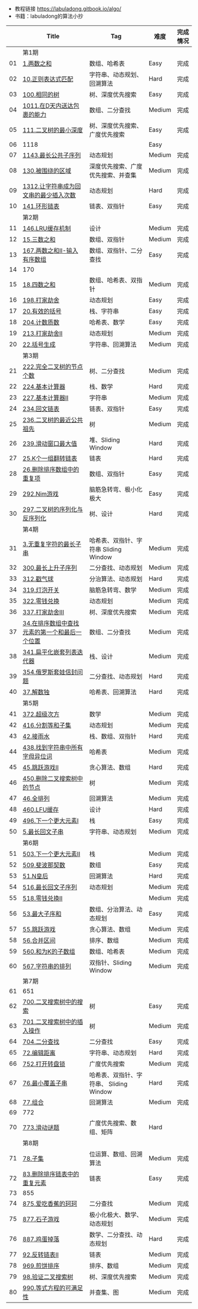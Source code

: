 - 教程链接 https://labuladong.gitbook.io/algo/
- 书籍：labuladong的算法小抄

|      | Title                                                        | Tag                                     | 难度   | 完成情况 |
| ---- | ------------------------------------------------------------ | --------------------------------------- | ------ | -------- |
|      | 第1期                                                        |                                         |        |          |
| 01   | [1.两数之和](https://leetcode-cn.com/problems/two-sum/)      | 数组、哈希表                            | Easy   | 完成     |
| 02   | [10.正则表达式匹配](https://leetcode-cn.com/problems/regular-expression-matching/) | 字符串、动态规划、回溯算法              | Hard   | 完成     |
| 03   | [100.相同的树](https://leetcode-cn.com/problems/same-tree/)  | 树、深度优先搜索                        | Easy   | 完成     |
| 04   | [1011.在D天内送达包裹的能力](https://leetcode-cn.com/problems/capacity-to-ship-packages-within-d-days/) | 数组、二分查找                          | Medium | 完成     |
| 05   | [111.二叉树的最小深度](https://leetcode-cn.com/problems/minimum-depth-of-binary-tree) | 树、深度优先搜索、广度优先搜索          | Easy   | 完成     |
| 06   | 1118                                                         |                                         | Easy   |          |
| 07   | [1143.最长公共子序列](https://leetcode-cn.com/problems/longest-common-subsequence/) | 动态规划                                | Medium | 完成     |
| 08   | [130.被围绕的区域](https://leetcode-cn.com/problems/surrounded-regions/) | 深度优先搜索、广度优先搜索、并查集      | Medium | 完成     |
| 09   | [1312.让字符串成为回文串的最少插入次数](https://leetcode-cn.com/problems/minimum-insertion-steps-to-make-a-string-palindrome/) | 动态规划                                | Hard   | 完成     |
| 10   | [141.环形链表](https://leetcode-cn.com/problems/linked-list-cycle) | 链表、双指针                            | Easy   | 完成     |
|      | 第2期                                                        |                                         |        |          |
| 11   | [146.LRU缓存机制](https://leetcode-cn.com/problems/lru-cache/) | 设计                                    | Medium | 完成     |
| 12   | [15.三数之和](https://leetcode-cn.com/problems/3sum/)        | 数组、双指针                            | Medium | 完成     |
| 13   | [167.两数之和II-输入有序数组](https://leetcode-cn.com/problems/two-sum-ii-input-array-is-sorted) | 数组、双指针、二分查找                  | Easy   | 完成     |
| 14   | 170                                                          |                                         |        |          |
| 15   | [18.四数之和](https://leetcode-cn.com/problems/4sum/)        | 数组、哈希表、双指针                    | Medium | 完成     |
| 16   | [198.打家劫舍](https://leetcode-cn.com/problems/house-robber) | 动态规划                                | Easy   | 完成     |
| 17   | [20.有效的括号](https://leetcode-cn.com/problems/valid-parentheses) | 栈、字符串                              | Easy   | 完成     |
| 18   | [ 204.计数质数](https://leetcode-cn.com/problems/count-primes/) | 哈希表、数学                            | Easy   | 完成     |
| 19   | [213.打家劫舍II](https://leetcode-cn.com/problems/house-robber-ii/) | 动态规划                                | Medium | 完成     |
| 20   | [22.括号生成](https://leetcode-cn.com/problems/generate-parentheses/) | 字符串、回溯算法                        | Medium | 完成     |
|      | 第3期                                                        |                                         |        |          |
| 21   | [222.完全二叉树的节点个数](https://leetcode-cn.com/problems/count-complete-tree-nodes/) | 树、二分查找                            | Medium | 完成     |
| 22   | [224.基本计算器](https://leetcode-cn.com/problems/basic-calculator/) | 栈、数学                                | Hard   | 完成     |
| 23   | [227.基本计算器II](https://leetcode-cn.com/problems/basic-calculator-ii/) | 字符串                                  | Medium | 完成     |
| 24   | [234.回文链表](https://leetcode-cn.com/problems/palindrome-linked-list/) | 链表、双指针                            | Easy   | 完成     |
| 25   | [236.二叉树的最近公共祖先](https://leetcode-cn.com/problems/lowest-common-ancestor-of-a-binary-tree/) | 树                                      | Medium | 完成     |
| 26   | [239.滑动窗口最大值](https://leetcode-cn.com/problems/sliding-window-maximum/) | 堆、Sliding Window                      | Hard   | 完成     |
| 27   | [25.K个一组翻转链表](https://leetcode-cn.com/problems/reverse-nodes-in-k-group/) | 链表                                    | Hard   | 完成     |
| 28   | [26.删除排序数组中的重复项](https://leetcode-cn.com/problems/remove-duplicates-from-sorted-array) | 数组、双指针                            | Easy   | 完成     |
| 29   | [292.Nim游戏](https://leetcode-cn.com/problems/nim-game/)    | 脑筋急转弯、极小化极大                  | Easy   | 完成     |
| 30   | [297.二叉树的序列化与反序列化](https://leetcode-cn.com/problems/serialize-and-deserialize-binary-tree/) | 树、设计                                | Hard   | 完成     |
|      | 第4期                                                        |                                         |        |          |
| 31   | [3.无重复字符的最长子串](https://leetcode-cn.com/problems/longest-substring-without-repeating-characters/) | 哈希表、双指针、字符串 Sliding Window   | Medium | 完成     |
| 32   | [300.最长上升子序列](https://leetcode-cn.com/problems/longest-increasing-subsequence/) | 二分查找、动态规划                      | Medium | 完成     |
| 33   | [312.戳气球](https://leetcode-cn.com/problems/burst-balloons/) | 分治算法、动态规划                      | Hard   | 完成     |
| 34   | [319.灯泡开关](https://leetcode-cn.com/problems/bulb-switcher/) | 脑筋急转弯、数学                        | Medium | 完成     |
| 35   | [322.零钱兑换](https://leetcode-cn.com/problems/coin-change/) | 动态规划                                | Medium | 完成     |
| 36   | [337.打家劫舍III](https://leetcode-cn.com/problems/house-robber-iii/) | 树、深度优先搜索                        | Medium | 完成     |
| 37   | [34.在排序数组中查找元素的第一个和最后一个位置](https://leetcode-cn.com/problems/find-first-and-last-position-of-element-in-sorted-array/) | 数组、二分查找                          | Medium | 完成     |
| 38   | [341.扁平化嵌套列表迭代器](https://leetcode-cn.com/problems/flatten-nested-list-iterator/) | 栈、设计                                | Medium | 完成     |
| 39   | [354.俄罗斯套娃信封问题](https://leetcode-cn.com/problems/russian-doll-envelopes/) | 二分查找、动态规划                      | Hard   | 完成     |
| 40   | [37.解数独](https://leetcode-cn.com/problems/sudoku-solver/) | 哈希表、回溯算法                        | Hard   | 完成     |
|      | 第5期                                                        |                                         |        |          |
| 41   | [372.超级次方](https://leetcode-cn.com/problems/super-pow/)  | 数学                                    | Medium | 完成     |
| 42   | [416.分割等和子集](https://leetcode-cn.com/problems/partition-equal-subset-sum/) | 动态规划                                | Medium | 完成     |
| 43   | [42.接雨水](https://leetcode-cn.com/problems/trapping-rain-water/) | 栈、数组、双指针                        | Hard   | 完成     |
| 44   | [438.找到字符串中所有字母异位词](https://leetcode-cn.com/problems/find-all-anagrams-in-a-string/) | 哈希表                                  | Medium | 完成     |
| 45   | [45.跳跃游戏II](https://leetcode-cn.com/problems/jump-game-ii/) | 贪心算法、数组                          | Hard   | 完成     |
| 46   | [450.删除二叉搜索树中的节点](https://leetcode-cn.com/problems/delete-node-in-a-bst/) | 树                                      | Medium | 完成     |
| 47   | [46.全排列](https://leetcode-cn.com/problems/permutations/)  | 回溯算法                                | Medium | 完成     |
| 48   | [460.LFU缓存](https://leetcode-cn.com/problems/lfu-cache/)   | 设计                                    | Hard   | 完成     |
| 49   | [496.下一个更大元素I](https://leetcode-cn.com/problems/next-greater-element-i/) | 栈                                      | Easy   | 完成     |
| 50   | [5.最长回文子串](https://leetcode-cn.com/problems/longest-palindromic-substring/) | 字符串、动态规划                        | Medium | 完成     |
|      | 第6期                                                        |                                         |        |          |
| 51   | [503.下一个更大元素II](https://leetcode-cn.com/problems/next-greater-element-ii/) | 栈                                      | Medium | 完成     |
| 52   | [509.斐波那契数](https://leetcode-cn.com/problems/fibonacci-number/) | 数组                                    | Easy   | 完成     |
| 53   | [51.N皇后](https://leetcode-cn.com/problems/n-queens/)       | 回溯算法                                | Hard   | 完成     |
| 54   | [516.最长回文子序列](https://leetcode-cn.com/problems/longest-palindromic-subsequence/) | 动态规划                                | Medium | 完成     |
| 55   | [518.零钱兑换II](https://leetcode-cn.com/problems/coin-change-2/) |                                         | Medium | 完成     |
| 56   | [53.最大子序和](https://leetcode-cn.com/problems/maximum-subarray) | 数组、分治算法、动态规划                | Easy   | 完成     |
| 57   | [55.跳跃游戏](https://leetcode-cn.com/problems/jump-game/)   | 贪心算法、数组                          | Medium | 完成     |
| 58   | [56.合并区间](https://leetcode-cn.com/problems/merge-intervals/) | 排序、数组                              | Medium | 完成     |
| 59   | [560.和为K的子数组](https://leetcode-cn.com/problems/subarray-sum-equals-k/) | 数组、哈希表                            | Medium | 完成     |
| 60   | [567.字符串的排列](https://leetcode-cn.com/problems/permutation-in-string/) | 双指针、Sliding Window                  | Medium | 完成     |
|      | 第7期                                                        |                                         |        |          |
| 61   | 651                                                          |                                         |        |          |
| 62   | [700.二叉搜索树中的搜索](https://leetcode-cn.com/problems/search-in-a-binary-search-tree/) | 树                                      | Easy   | 完成     |
| 63   | [701.二叉搜索树中的插入操作](https://leetcode-cn.com/problems/insert-into-a-binary-search-tree/) | 树                                      | Medium | 完成     |
| 64   | [704.二分查找](https://leetcode-cn.com/problems/binary-search/) | 二分查找                                | Easy   | 完成     |
| 65   | [72.编辑距离](https://leetcode-cn.com/problems/edit-distance/) | 字符串、动态规划                        | Hard   | 完成     |
| 66   | [752.打开转盘锁](https://leetcode-cn.com/problems/open-the-lock/) | 广度优先搜索                            | Medium | 完成     |
| 67   | [76.最小覆盖子串](https://leetcode-cn.com/problems/minimum-window-substring/) | 哈希表、双指针、字符串、 Sliding Window | Hard   | 完成     |
| 68   | [77.组合](https://leetcode-cn.com/problems/combinations/)    | 回溯算法                                | Medium | 完成     |
| 69   | 772                                                          |                                         |        |          |
| 70   | [773.滑动谜题](https://leetcode-cn.com/problems/sliding-puzzle/) | 广度优先搜索、数组、矩阵                | Hard   |          |
|      | 第8期                                                        |                                         |        |          |
| 71   | [78.子集](https://leetcode-cn.com/problems/subsets/)         | 位运算、数组、回溯算法                  | Medium | 完成     |
| 72   | [83.删除排序链表中的重复元素](https://leetcode-cn.com/problems/remove-duplicates-from-sorted-list) | 链表                                    | Easy   | 完成     |
| 73   | 855                                                          |                                         |        |          |
| 74   | [875.爱吃香蕉的珂珂](https://leetcode-cn.com/problems/koko-eating-bananas/) | 二分查找                                | Medium | 完成     |
| 75   | [877.石子游戏](https://leetcode-cn.com/problems/stone-game/) | 极小化极大、数学、动态规划              | Medium | 完成     |
| 76   | [887.鸡蛋掉落](https://leetcode-cn.com/problems/super-egg-drop/) | 数学、二分查找、动态规划                | Hard   | 完成     |
| 77   | [92.反转链表II](https://leetcode-cn.com/problems/reverse-linked-list-ii/) | 链表                                    | Medium | 完成     |
| 78   | [ 969.煎饼排序](https://leetcode-cn.com/problems/pancake-sorting/) | 排序、数组                              | Medium | 完成     |
| 79   | [98.验证二叉搜索树](https://leetcode-cn.com/problems/validate-binary-search-tree/) | 树、深度优先搜索                        | Medium | 完成     |
| 80   | [990.等式方程的可满足性](https://leetcode-cn.com/problems/satisfiability-of-equality-equations/) | 并查集、图                              | Medium | 完成     |


